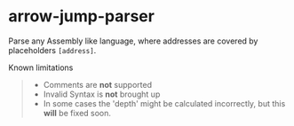 # arrow-jump-parser
Parse any Assembly like language, where addresses are covered by placeholders `[address]`.

Known limitations 
> - Comments are **not** supported
> - Invalid Syntax is **not** brought up
> - In some cases the 'depth' might be calculated incorrectly, but this **will** be fixed soon. <!--Actually fix this lol-->
